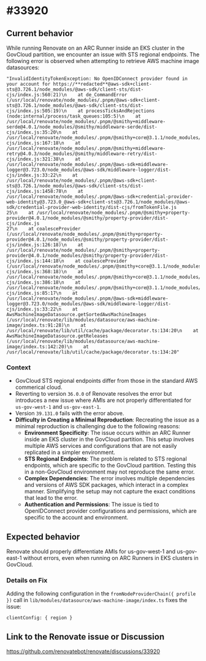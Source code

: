 # #33920

## Current behavior

While running Renovate on an ARC Runner inside an EKS cluster in the GovCloud partition, we encounter an issue with STS regional endpoints. The following error is observed when attempting to retrieve AWS machine image datasources:

```
"InvalidIdentityTokenException: No OpenIDConnect provider found in your account for https://**redacted**@aws-sdk+client-sts@3.726.1/node_modules/@aws-sdk/client-sts/dist-cjs/index.js:560:21)\n    at de_CommandError (/usr/local/renovate/node_modules/.pnpm/@aws-sdk+client-sts@3.726.1/node_modules/@aws-sdk/client-sts/dist-cjs/index.js:505:19)\n    at processTicksAndRejections (node:internal/process/task_queues:105:5)\n    at /usr/local/renovate/node_modules/.pnpm/@smithy+middleware-serde@4.0.1/node_modules/@smithy/middleware-serde/dist-cjs/index.js:35:20\n    at /usr/local/renovate/node_modules/.pnpm/@smithy+core@3.1.1/node_modules/@smithy/core/dist-cjs/index.js:167:18\n    at /usr/local/renovate/node_modules/.pnpm/@smithy+middleware-retry@4.0.3/node_modules/@smithy/middleware-retry/dist-cjs/index.js:321:38\n    at /usr/local/renovate/node_modules/.pnpm/@aws-sdk+middleware-logger@3.723.0/node_modules/@aws-sdk/middleware-logger/dist-cjs/index.js:33:22\n    at /usr/local/renovate/node_modules/.pnpm/@aws-sdk+client-sts@3.726.1/node_modules/@aws-sdk/client-sts/dist-cjs/index.js:1458:78\n    at /usr/local/renovate/node_modules/.pnpm/@aws-sdk+credential-provider-web-identity@3.723.0_@aws-sdk+client-sts@3.726.1/node_modules/@aws-sdk/credential-provider-web-identity/dist-cjs/fromTokenFile.js
25\n    at /usr/local/renovate/node_modules/.pnpm/@smithy+property-provider@4.0.1/node_modules/@smithy/property-provider/dist-cjs/index.js
27\n    at coalesceProvider (/usr/local/renovate/node_modules/.pnpm/@smithy+property-provider@4.0.1/node_modules/@smithy/property-provider/dist-cjs/index.js:126:18)\n    at /usr/local/renovate/node_modules/.pnpm/@smithy+property-provider@4.0.1/node_modules/@smithy/property-provider/dist-cjs/index.js:144:18\n    at coalesceProvider (/usr/local/renovate/node_modules/.pnpm/@smithy+core@3.1.1/node_modules/@smithy/core/dist-cjs/index.js:368:18)\n    at /usr/local/renovate/node_modules/.pnpm/@smithy+core@3.1.1/node_modules/@smithy/core/dist-cjs/index.js:386:18\n    at /usr/local/renovate/node_modules/.pnpm/@smithy+core@3.1.1/node_modules/@smithy/core/dist-cjs/index.js:85:17\n    at /usr/local/renovate/node_modules/.pnpm/@aws-sdk+middleware-logger@3.723.0/node_modules/@aws-sdk/middleware-logger/dist-cjs/index.js:33:22\n    at AwsMachineImageDatasource.getSortedAwsMachineImages (/usr/local/renovate/lib/modules/datasource/aws-machine-image/index.ts:91:28)\n    at /usr/local/renovate/lib/util/cache/package/decorator.ts:134:20\n    at AwsMachineImageDatasource.getReleases (/usr/local/renovate/lib/modules/datasource/aws-machine-image/index.ts:142:20)\n    at /usr/local/renovate/lib/util/cache/package/decorator.ts:134:20"
```

### Context
- GovCloud STS regional endpoints differ from those in the standard AWS commerical cloud. 
- Reverting to version `36.0.0` of Renovate resolves the error but introduces a new issue where AMIs are not properly differentiated for `us-gov-west-1` and `us-gov-east-1`.
- Version `39.131.0` fails with the error above.
- **Difficulty in Creating a Minimal Reproduction**: Recreating the issue as a minimal reproduction is challenging due to the following reasons:
  - **Environment Specificity**: The issue occurs within an ARC Runner inside an EKS cluster in the GovCloud partition. This setup involves multiple AWS services and configurations that are not easily replicated in a simpler environment.
  - **STS Regional Endpoints**: The problem is related to STS regional endpoints, which are specific to the GovCloud partition. Testing this in a non-GovCloud environment may not reproduce the same error.
  - **Complex Dependencies**: The error involves multiple dependencies and versions of AWS SDK packages, which interact in a complex manner. Simplifying the setup may not capture the exact conditions that lead to the error.
  - **Authentication and Permissions**: The issue is tied to OpenIDConnect provider configurations and permissions, which are specific to the account and environment.

## Expected behavior

Renovate should properly differentiate AMIs for us-gov-west-1 and us-gov-east-1 without errors, even when running on ARC Runners in EKS clusters in GovCloud.

### Details on Fix
Adding the following configuration in the `fromNodeProviderChain({ profile })` call in `lib/modules/datasource/aws-machine-image/index.ts` fixes the issue:

```
clientConfig: { region }
```

## Link to the Renovate issue or Discussion

https://github.com/renovatebot/renovate/discussions/33920
